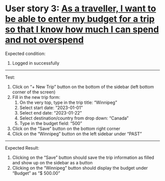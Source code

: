 # User story 3: [As a traveller, I want to be able to enter my budget for a trip so that I know how much I can spend and not overspend](https://github.com/Taehoya/Adventure-Audit/issues/25)

Expected condition:

1. Logged in successfully

---

Test:

1. Click on “+ New Trip” button on the bottom of the sidebar (left bottom corner of the screen)
2. Fill in the new trip form:
   1. On the very top, type in the trip title: “Winnipeg”
   2. Select start date: “2023-01-01”
   3. Select end date: “2023-01-22”
   4. Select destination/country from drop down: “Canada”
   5. Type in the budget field: “500”
3. Click on the “Save” button on the bottom right corner
4. Click on the “Winnipeg” button on the left sidebar under “PAST”

---

Expected Result:

1. Clicking on the “Save” button should save the trip information as filled and show up on the sidebar as a button
2. Clicking on the “Winnipeg” button should display the budget under “Budget” as “$ 500.00”
